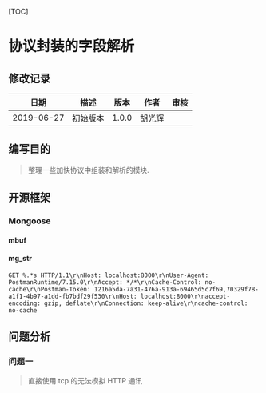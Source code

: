 [TOC]

# 协议封装的字段解析

## 修改记录

|    日期    |   描述   | 版本  |  作者  | 审核 |
| :--------: | :------: | :---: | :----: | :--: |
| 2019-06-27 | 初始版本 | 1.0.0 | 胡光辉 |      |

## 编写目的

> 整理一些加快协议中组装和解析的模块. 

## 开源框架

### Mongoose

#### mbuf



#### mg_str

```
GET %.*s HTTP/1.1\r\nHost: localhost:8000\r\nUser-Agent: PostmanRuntime/7.15.0\r\nAccept: */*\r\nCache-Control: no-cache\r\nPostman-Token: 1216a5da-7a31-476a-913a-69465d5c7f69,70329f78-a1f1-4b97-a1dd-fb7bdf29f530\r\nHost: localhost:8000\r\naccept-encoding: gzip, deflate\r\nConnection: keep-alive\r\ncache-control: no-cache
```

## 问题分析

### 问题一

> 直接使用 tcp 的无法模拟 HTTP 通讯

